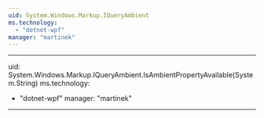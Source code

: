 ```yaml
---
uid: System.Windows.Markup.IQueryAmbient
ms.technology: 
  - "dotnet-wpf"
manager: "martinek"
---
```


---
uid: System.Windows.Markup.IQueryAmbient.IsAmbientPropertyAvailable(System.String)
ms.technology: 
  - "dotnet-wpf"
manager: "martinek"
---
